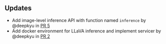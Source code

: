 
## Updates

- Add image-level inference API with function named `inference` by @deepkyu in [PR 5](https://github.com/nota-github/edgefm-llava/pull/5)
- Add docker environment for LLaVA inference and implement servicer by @deepkyu in [PR 2](https://github.com/nota-github/edgefm-llava/pull/2)